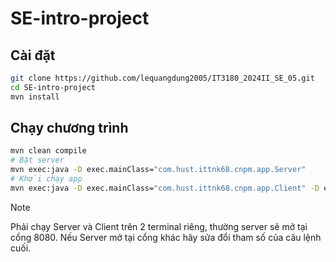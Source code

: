 # SE-intro-project

## Cài đặt
```bash
git clone https://github.com/lequangdung2005/IT3180_2024II_SE_05.git
cd SE-intro-project
mvn install
```

## Chạy chương trình
```bash
mvn clean compile
# Bật server
mvn exec:java -D exec.mainClass="com.hust.ittnk68.cnpm.app.Server"
# Khởi chạy app
mvn exec:java -D exec.mainClass="com.hust.ittnk68.cnpm.app.Client" -D exec.args="http://127.0.0.1:8080"
```
> [!NOTE]
>
> Phải chạy Server và Client trên 2 terminal riêng, thường server sẽ mở tại cổng 8080.
> Nếu Server mở tại cổng khác hãy sửa đổi tham số của câu lệnh cuối.
